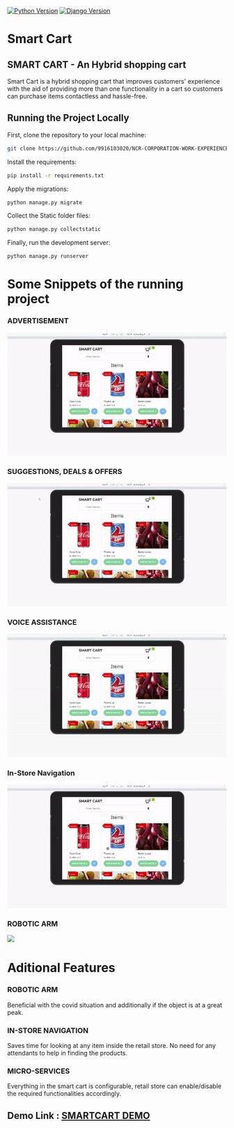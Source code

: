 [![Python Version](https://img.shields.io/badge/python-3.10-brightgreen.svg)](https://python.org)
[![Django Version](https://img.shields.io/badge/django-4.1.5-brightgreen.svg)](https://djangoproject.com)


# Smart Cart

## SMART CART - An Hybrid shopping cart
Smart Cart is a hybrid shopping cart that improves customers' experience with the aid of providing more than one functionality in a cart so customers can purchase items contactless and hassle-free.

## Running the Project Locally

First, clone the repository to your local machine:

```bash
git clone https://github.com/9916103020/NCR-CORPORATION-WORK-EXPERIENCE.git
```

Install the requirements:

```bash
pip install -r requirements.txt
```

Apply the migrations:

```bash
python manage.py migrate
```

Collect the Static folder files:

```bash
python manage.py collectstatic
```

Finally, run the development server:

```bash
python manage.py runserver
```

# Some Snippets of the running project 

### ADVERTISEMENT
![](images/Advertisement.gif)


### SUGGESTIONS, DEALS & OFFERS
![](images/Suggestios.gif)


### VOICE ASSISTANCE
![](images/Voice.gif)


### In-Store Navigation
![](images/In-store.gif)


### ROBOTIC ARM
![](images/Robotic.gif)


# Aditional Features

### ROBOTIC ARM
Beneficial with the covid situation and additionally if the object is at a great peak.

### IN-STORE NAVIGATION
Saves time for looking at any item inside the retail store. 
No need for any attendants to help in finding the products.

### MICRO-SERVICES
Everything in the smart cart is configurable, retail store can enable/disable the required functionalities accordingly. 

## Demo Link : [SMARTCART DEMO](https://drive.google.com/file/d/10h6CSndMa60qVJ3zkMEWU8E9Rq9iXWa-/view?usp=share_link)
